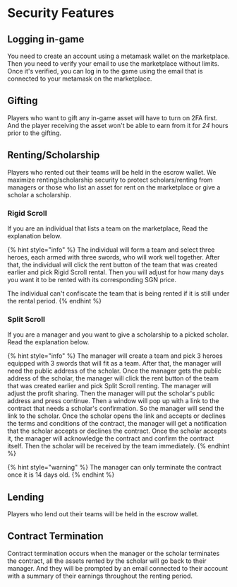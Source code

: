 # Security Features

## Logging in-game

You need to create an account using a metamask wallet on the marketplace. Then you need to verify your email to use the marketplace without limits. Once it's verified, you can log in to the game using the email that is connected to your metamask on the marketplace.

## Gifting

Players who want to gift any in-game asset will have to turn on 2FA first. And the player receiving the asset won't be able to earn from it for _24_ hours prior to the gifting.

## Renting/Scholarship

Players who rented out their teams will be held in the escrow wallet. We maximize renting/scholarship security to protect scholars/renting from managers or those who list an asset for rent on the marketplace or give a scholar a scholarship.

### Rigid Scroll

If you are an individual that lists a team on the marketplace, Read the explanation below.

{% hint style="info" %}
The individual will form a team and select three heroes, each armed with three swords, who will work well together. After that, the individual will click the rent button of the team that was created earlier and pick Rigid Scroll rental. Then you will adjust for how many days you want it to be rented with its corresponding SGN price.

The individual can't confiscate the team that is being rented if it is still under the rental period.
{% endhint %}

### Split Scroll

If you are a manager and you want to give a scholarship to a picked scholar. Read the explanation below.

{% hint style="info" %}
The manager will create a team and pick 3 heroes equipped with 3 swords that will fit as a team. After that, the manager will need the public address of the scholar. Once the manager gets the public address of the scholar, the manager will click the rent button of the team that was created earlier and pick Split Scroll renting. The manager will adjust the profit sharing. Then the manager will put the scholar's public address and press continue. Then a window will pop up with a link to the contract that needs a scholar's confirmation. So the manager will send the link to the scholar. Once the scholar opens the link and accepts or declines the terms and conditions of the contract, the manager will get a notification that the scholar accepts or declines the contract. Once the scholar accepts it, the manager will acknowledge the contract and confirm the contract itself. Then the scholar will be received by the team immediately.
{% endhint %}

{% hint style="warning" %}
The manager can only terminate the contract once it is 14 days old.
{% endhint %}

## Lending

Players who lend out their teams will be held in the escrow wallet.

## Contract Termination

Contract termination occurs when the manager or the scholar terminates the contract, all the assets rented by the scholar will go back to their manager. And they will be prompted by an email connected to their account with a summary of their earnings throughout the renting period.

